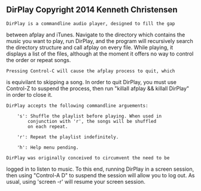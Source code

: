 DirPlay
Copyright 2014 Kenneth Christensen
----------------------------------

	DirPlay is a commandline audio player, designed to fill the gap 
between afplay and iTunes. Navigate to the directory which contains the 
music you want to play, run DirPlay, and the program will recursively 
search the directory structure and call afplay on every file. While 
playing, it displays a list of the files, although at the moment it 
offers no way to control the order or repeat songs.

	Pressing Control-C will cause the afplay process to quit, which 
is equivilant to skipping a song. In order to quit DirPlay, you must use 
Control-Z to suspend the process, then run "killall afplay && killall 
DirPlay" in order to close it.

	DirPlay accepts the following commandline arguements:

		's': Shuffle the playlist before playing. When used in 
			conjunction with 'r', the songs will be shuffled 
			on each repeat.

		'r': Repeat the playlist indefinitely.

		'h': Help menu pending.
	
	DirPlay was originally conceived to circumvent the need to be 
logged in to listen to music. To this end, running DirPlay in a screen 
session, then using "Control-A D" to suspend the session will allow you 
to log out. As usual, using 'screen -r' will resume your screen session.
